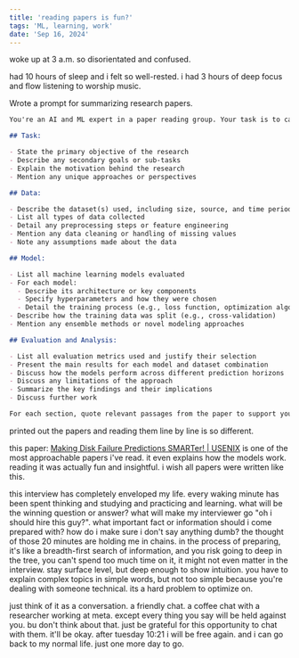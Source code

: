 ```yaml
---
title: 'reading papers is fun?'
tags: 'ML, learning, work'
date: 'Sep 16, 2024'
---
```


woke up at 3 a.m. so disorientated and confused.

had 10 hours of sleep and i felt so well-rested. i had 3 hours of deep focus and flow listening to worship music.

Wrote a prompt for summarizing research papers.

```md
You're an AI and ML expert in a paper reading group. Your task is to carefully summarize this research paper into 4 main sections: Task, Data, Model, Evaluation and Analysis. For each section:

## Task:

- State the primary objective of the research
- Describe any secondary goals or sub-tasks
- Explain the motivation behind the research
- Mention any unique approaches or perspectives

## Data:

- Describe the dataset(s) used, including size, source, and time period covered
- List all types of data collected
- Detail any preprocessing steps or feature engineering
- Mention any data cleaning or handling of missing values
- Note any assumptions made about the data

## Model:

- List all machine learning models evaluated
- For each model:
  - Describe its architecture or key components
  - Specify hyperparameters and how they were chosen
  - Detail the training process (e.g., loss function, optimization algorithm)
- Describe how the training data was split (e.g., cross-validation)
- Mention any ensemble methods or novel modeling approaches

## Evaluation and Analysis:

- List all evaluation metrics used and justify their selection
- Present the main results for each model and dataset combination
- Discuss how the models perform across different prediction horizons
- Discuss any limitations of the approach
- Summarize the key findings and their implications
- Discuss further work

For each section, quote relevant passages from the paper to support your summary. If you're unsure about any detail, state that explicitly rather than making assumptions. Highlight any novel contributions or unexpected findings. Return in markdown format.
```

printed out the papers and reading them line by line is so different.

this paper: [Making Disk Failure Predictions SMARTer! | USENIX](https://www.usenix.org/conference/fast20/presentation/lu) is one of the most approachable papers i've read. it even explains how the models work. reading it was actually fun and insightful. i wish all papers were written like this.

this interview has completely enveloped my life. every waking minute has been spent thinking and studying and practicing and learning. what will be the winning question or answer? what will make my interviewer go "oh i should hire this guy?". what important fact or information should i come prepared with? how do i make sure i don't say anything dumb? the thought of those 20 minutes are holding me in chains. in the process of preparing, it's like a breadth-first search of information, and you risk going to deep in the tree, you can't spend too much time on it, it might not even matter in the interview. stay surface level, but deep enough to show intuition. you have to explain complex topics in simple words, but not too simple because you're dealing with someone technical. its a hard problem to optimize on.

just think of it as a conversation. a friendly chat. a coffee chat with a researcher working at meta. except every thing you say will be held against you. bu don't think about that. just be grateful for this opportunity to chat with them. it'll be okay. after tuesday 10:21 i will be free again. and i can go back to my normal life. just one more day to go.
